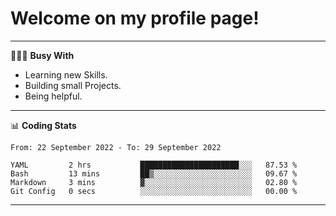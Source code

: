 # Welcome on my profile page!
<!-- print(("dralla"[::-1]+"s").capitalize()) -->

---
👨🏻‍💻 **Busy With**
* Learning new Skills.
* Building small Projects.
* Being helpful.

---
📊 **Coding Stats**
<!--START_SECTION:waka-->

```text
From: 22 September 2022 - To: 29 September 2022

YAML         2 hrs           ██████████████████████░░░   87.53 %
Bash         13 mins         ██▒░░░░░░░░░░░░░░░░░░░░░░   09.67 %
Markdown     3 mins          ▓░░░░░░░░░░░░░░░░░░░░░░░░   02.80 %
Git Config   0 secs          ░░░░░░░░░░░░░░░░░░░░░░░░░   00.00 %
```

<!--END_SECTION:waka-->
---

